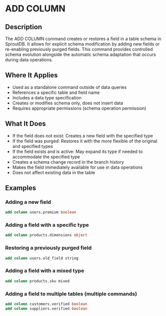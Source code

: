 # ADD COLUMN

## Description

The ADD COLUMN command creates or restores a field in a table schema in SproutDB. It allows for explicit schema modification by adding new fields or re-enabling previously purged fields. This command provides controlled schema evolution alongside the automatic schema adaptation that occurs during data operations.

## Where It Applies

- Used as a standalone command outside of data queries
- References a specific table and field name
- Includes a data type specification
- Creates or modifies schema only, does not insert data
- Requires appropriate permissions (schema operation permission)

## What It Does

- If the field does not exist: Creates a new field with the specified type
- If the field was purged: Restores it with the more flexible of the original and specified types
- If the field exists and is active: May expand its type if needed to accommodate the specified type
- Creates a schema change record in the branch history
- Makes the field immediately available for use in data operations
- Does not affect existing data in the table

## Examples

### Adding a new field

```sql
add column users.premium boolean
```

### Adding a field with a specific type

```sql
add column products.dimensions object
```

### Restoring a previously purged field

```sql
add column users.old_field string
```

### Adding a field with a mixed type

```sql
add column products.sku mixed
```

### Adding a field to multiple tables (multiple commands)

```sql
add column customers.verified boolean
add column suppliers.verified boolean
```
